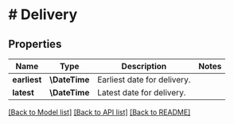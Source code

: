 # # Delivery

## Properties

Name | Type | Description | Notes
------------ | ------------- | ------------- | -------------
**earliest** | **\DateTime** | Earliest date for delivery. |
**latest** | **\DateTime** | Latest date for delivery. |

[[Back to Model list]](../../README.md#models) [[Back to API list]](../../README.md#endpoints) [[Back to README]](../../README.md)
